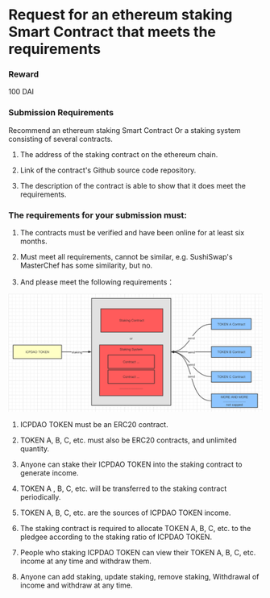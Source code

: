 # Request for an ethereum staking Smart Contract that meets the requirements

### Reward

100 DAI

### Submission Requirements

Recommend an ethereum staking Smart Contract Or a staking system consisting of several contracts.

1. The address of the staking contract on the ethereum chain.

2. Link of the contract's Github source code repository.

3. The description of the contract is able to show that it does meet the requirements.

### The requirements for your submission must:

1. The contracts must be verified and have been online for at least six months.

2. Must meet all requirements, cannot be similar, e.g. SushiSwap's MasterChef has some similarity, but no.

3. And please meet the following requirements：

![](./image.png)

   1. ICPDAO TOKEN must be an ERC20 contract.

   2. TOKEN A, B, C, etc. must also be ERC20 contracts, and unlimited quantity.

   3. Anyone can stake their ICPDAO TOKEN into the staking contract to generate income.

   4. TOKEN A , B, C, etc. will be transferred to the staking contract periodically.

   5. TOKEN A, B, C, etc. are the sources of ICPDAO TOKEN income. 

   6. The staking contract is required to allocate TOKEN A, B, C, etc. to the pledgee according to the staking ratio of ICPDAO TOKEN.

   7. People who staking ICPDAO TOKEN can view their TOKEN A, B, C, etc. income at any time and withdraw them.

   8. Anyone can add staking, update staking, remove staking, Withdrawal of income and withdraw at any time.